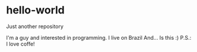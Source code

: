 # hello-world
Just another repository

I'm a guy and interested in programming.
I live on Brazil
And... Is this :)
P.S.: I love coffe!
